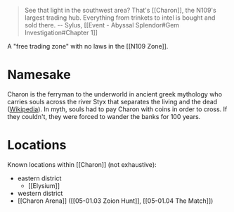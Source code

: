 > See that light in the southwest area? That's [[Charon]], the N109's largest trading hub. Everything from trinkets to intel is bought and sold there.
> -- Sylus, [[Event - Abyssal Splendor#Gem Investigation#Chapter 1]]

A "free trading zone" with no laws in the [[N109 Zone]].

# Namesake
Charon is the ferryman to the underworld in ancient greek mythology who carries souls across the river Styx that separates the living and the dead ([Wikipedia](https://en.wikipedia.org/wiki/Charon)). In myth, souls had to pay Charon with coins in order to cross. If they couldn't, they were forced to wander the banks for 100 years.

# Locations
Known locations within [[Charon]] (not exhaustive):
* eastern district
	* [[Elysium]]
* western district
* [[Charon Arena]] ([[05-01.03 Zoion Hunt]], [[05-01.04 The Match]])